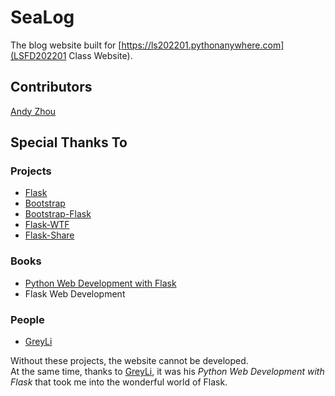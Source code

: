 # SeaLog

The blog website built for [https://ls202201.pythonanywhere.com](LSFD202201 Class Website).

## Contributors

[Andy Zhou](https://github.com/z-t-y "ZTY")

## Special Thanks To

### Projects

- [Flask](https://github.com/pallets/flask)
- [Bootstrap](https://github.com/twbs/bootstrap)
- [Bootstrap-Flask](https://github.com/greyli/bootstrap-flask)
- [Flask-WTF](https://github.com/lepture/flask-wtf)
- [Flask-Share](https://github.com/greyli/flask-share)

### Books

- [Python Web Development with Flask](https://helloflask.com)
- Flask Web Development

### People

- [GreyLi](https://greyli.com)

Without these projects, the website cannot be developed.  
At the same time, thanks to [GreyLi](https://greyli.com), it was his _Python Web Development with Flask_
that took me into the wonderful world of Flask.
